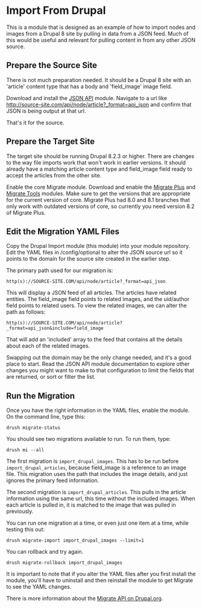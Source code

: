 # Import From Drupal

This is a module that is designed as an example of how to import nodes and images from a Drupal 8 site by pulling in data from a JSON feed. Much of this would be useful and relevant for pulling content in from any other JSON source.

## Prepare the Source Site
There is not much preparation needed. It should be a Drupal 8 site with an 'article' content type that has a body and 'field_image' image field.

Download and install the [JSON API](https://www.drupal.org/project/jsonapi) module. Navigate to a url like http://source-site.com/api/node/article?_format=api_json and confirm that JSON is being output at that url.

That's it for the source.

## Prepare the Target Site

The target site should be running Drupal 8.2.3 or higher. There are changes to the way file imports work that won't work in earlier versions. It should already have a matching article content type and field_image field ready to accept the articles from the other site.

Enable the core Migrate module. Download and enable the [Migrate Plus](https://www.drupal.org/project/migrate_plus) and [Migrate Tools](https://www.drupal.org/project/migrate_tools) modules. Make sure to get the versions that are appropriate for the current version of core. Migrate Plus had 8.0 and 8.1 branches that only work with outdated versions of core, so currently you need version 8.2 of Migrate Plus.

## Edit the Migration YAML Files

Copy the Drupal Import module (this module) into your module repository. Edit the YAML files in /config/optional to alter the JSON source url so it points to the domain for the source site created in the earlier step.

The primary path used for our migration is:

```
http(s)://SOURCE-SITE.COM/api/node/article?_format=api_json
```

This will display a JSON feed of all articles. The articles have related entities. The field_image field points to related images, and the uid/author field points to related users. To view the related images, we can alter the path as follows:

```
http(s)://SOURCE-SITE.COM/api/node/article?_format=api_json&include=field_image
```

That will add an 'included' array to the feed that contains all the details about each of the related images.

Swapping out the domain may be the only change needed, and it's a good place to start. Read the JSON API module documentation to explore other changes you might want to make to that configuration to limit the fields that are returned, or sort or filter the list.

## Run the Migration

Once you have the right information in the YAML files, enable the module. On the command line, type this:

```
drush migrate-status
```

You should see two migrations available to run. To run them, type:

```
drush mi --all
```

The first migration is ```import_drupal_images```. This has to be run before ```import_drupal_articles```, because field_image is a reference to an image file. This migration uses the path that includes the image details, and just ignores the primary feed information.

The second migration is ```import_drupal_articles```. This pulls in the article information using the same url, this time without the included images. When each article is pulled in, it is matched to the image that was pulled in previously.

You can run one migration at a time, or even just one item at a time, while testing this out:

```
drush migrate-import import_drupal_images --limit=1
```

You can rollback and try again.

```
drush migrate-rollback import_drupal_images
```

It is important to note that if you alter the YAML files after you first install the module, you'll have to uninstall and then reinstall the module to get Migrate to see the YAML changes.

There is more information about the [Migrate API on Drupal.org](https://www.drupal.org/docs/8/api/migrate-api/migrate-api-overview).
